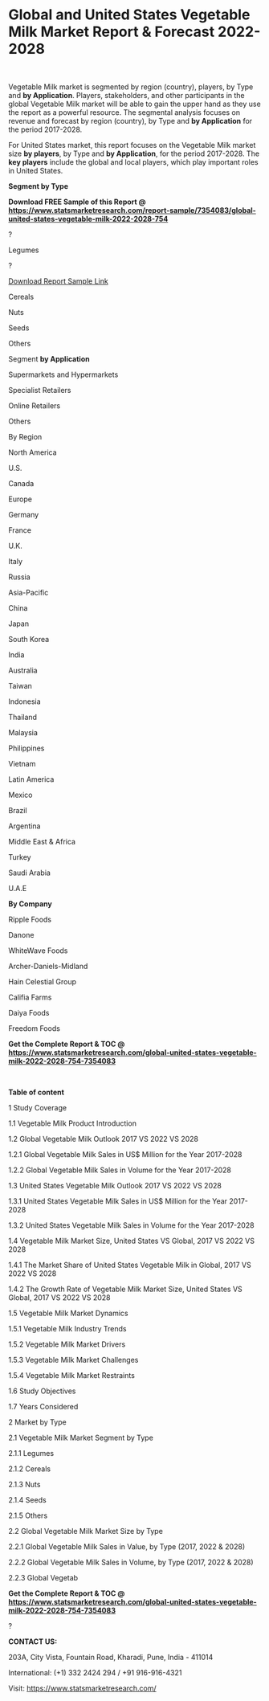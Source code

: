 <h1>Global and United States Vegetable Milk Market Report & Forecast 2022-2028</h1><br/><p>Vegetable Milk market is segmented by region (country), players, by Type and <strong>by Application</strong>. Players, stakeholders, and other participants in the global Vegetable Milk market will be able to gain the upper hand as they use the report as a powerful resource. The segmental analysis focuses on revenue and forecast by region (country), by Type and <strong>by Application</strong> for the period 2017-2028.</p>
 
 
 
 <p>For United States market, this report focuses on the Vegetable Milk market size <strong>by players</strong>, by Type and <strong>by Application</strong>, for the period 2017-2028. The <strong>key players</strong> include the global and local players, which play important roles in United States.</p>
 
 
 
 <p><strong>Segment by Type</strong></p>
 
 
 
 <div><b>Download FREE Sample of this Report @ <a href="https://www.statsmarketresearch.com/download-free-sample/7354083/global-united-states-vegetable-milk-2022-2028-754">https://www.statsmarketresearch.com/report-sample/7354083/global-united-states-vegetable-milk-2022-2028-754</a></b></div>
 
 
 
 <p>? </p>
 
 
 
 <p>Legumes</p>
 
 
 
 <p>? </p>
 
 
 
 <p><a href="https://www.statsmarketresearch.com/download-free-sample/7354083/global-united-states-vegetable-milk-2022-2028-754">Download Report Sample Link</a></p>
 
 
 
 <p>Cereals</p>
 
 
 
 <p>Nuts</p>
 
 
 
 <p>Seeds</p>
 
 
 
 <p>Others</p>
 
 
 
 <p>Segment <strong>by Application</strong></p>
 
 
 
 <p>Supermarkets and Hypermarkets</p>
 
 
 
 <p>Specialist Retailers</p>
 
 
 
 <p>Online Retailers</p>
 
 
 
 <p>Others</p>
 
 
 
 <p>By Region</p>
 
 
 
 <p>North America</p>
 
 
 
 <p>U.S.</p>
 
 
 
 <p>Canada</p>
 
 
 
 <p>Europe</p>
 
 
 
 <p>Germany</p>
 
 
 
 <p>France</p>
 
 
 
 <p>U.K.</p>
 
 
 
 <p>Italy</p>
 
 
 
 <p>Russia</p>
 
 
 
 <p>Asia-Pacific</p>
 
 
 
 <p>China</p>
 
 
 
 <p>Japan</p>
 
 
 
 <p>South Korea</p>
 
 
 
 <p>India</p>
 
 
 
 <p>Australia</p>
 
 
 
 <p>Taiwan</p>
 
 
 
 <p>Indonesia</p>
 
 
 
 <p>Thailand</p>
 
 
 
 <p>Malaysia</p>
 
 
 
 <p>Philippines</p>
 
 
 
 <p>Vietnam</p>
 
 
 
 <p>Latin America</p>
 
 
 
 <p>Mexico</p>
 
 
 
 <p>Brazil</p>
 
 
 
 <p>Argentina</p>
 
 
 
 <p>Middle East & Africa</p>
 
 
 
 <p>Turkey</p>
 
 
 
 <p>Saudi Arabia</p>
 
 
 
 <p>U.A.E</p>
 
 
 
 <p><strong>By Company</strong></p>
 
 
 
 <p>Ripple Foods</p>
 
 
 
 <p>Danone</p>
 
 
 
 <p>WhiteWave Foods</p>
 
 
 
 <p>Archer-Daniels-Midland</p>
 
 
 
 <p>Hain Celestial Group</p>
 
 
 
 <p>Califia Farms</p>
 
 
 
 <p>Daiya Foods</p>
 
 
 
 <p>Freedom Foods</p>
 
 
 
 <div><b>Get the Complete Report & TOC @ <a href="https://www.statsmarketresearch.com/global-united-states-vegetable-milk-2022-2028-754-7354083">https://www.statsmarketresearch.com/global-united-states-vegetable-milk-2022-2028-754-7354083</a></b></div>
 
 
 
 <p><br />
 
 <b>Table of content</b></p>
 
 
 
 <p>1 Study Coverage<br />
 
 1.1 Vegetable Milk Product Introduction<br />
 
 1.2 Global Vegetable Milk Outlook 2017 VS 2022 VS 2028<br />
 
 1.2.1 Global Vegetable Milk Sales in US$ Million for the Year 2017-2028<br />
 
 1.2.2 Global Vegetable Milk Sales in Volume for the Year 2017-2028<br />
 
 1.3 United States Vegetable Milk Outlook 2017 VS 2022 VS 2028<br />
 
 1.3.1 United States Vegetable Milk Sales in US$ Million for the Year 2017-2028<br />
 
 1.3.2 United States Vegetable Milk Sales in Volume for the Year 2017-2028<br />
 
 1.4 Vegetable Milk Market Size, United States VS Global, 2017 VS 2022 VS 2028<br />
 
 1.4.1 The Market Share of United States Vegetable Milk in Global, 2017 VS 2022 VS 2028<br />
 
 1.4.2 The Growth Rate of Vegetable Milk Market Size, United States VS Global, 2017 VS 2022 VS 2028<br />
 
 1.5 Vegetable Milk Market Dynamics<br />
 
 1.5.1 Vegetable Milk Industry Trends<br />
 
 1.5.2 Vegetable Milk Market Drivers<br />
 
 1.5.3 Vegetable Milk Market Challenges<br />
 
 1.5.4 Vegetable Milk Market Restraints<br />
 
 1.6 Study Objectives<br />
 
 1.7 Years Considered<br />
 
 2 Market by Type<br />
 
 2.1 Vegetable Milk Market Segment by Type<br />
 
 2.1.1 Legumes<br />
 
 2.1.2 Cereals<br />
 
 2.1.3 Nuts<br />
 
 2.1.4 Seeds<br />
 
 2.1.5 Others<br />
 
 2.2 Global Vegetable Milk Market Size by Type<br />
 
 2.2.1 Global Vegetable Milk Sales in Value, by Type (2017, 2022 & 2028)<br />
 
 2.2.2 Global Vegetable Milk Sales in Volume, by Type (2017, 2022 & 2028)<br />
 
 2.2.3 Global Vegetab</p>
 
 
 
 <div><b>Get the Complete Report & TOC @ <a href="https://www.statsmarketresearch.com/global-united-states-vegetable-milk-2022-2028-754-7354083">https://www.statsmarketresearch.com/global-united-states-vegetable-milk-2022-2028-754-7354083</a></b></div>
 
 
 
 <p>? </p>
 
 
 
 <p><b>CONTACT US:</b><br />
 
 203A, City Vista, Fountain Road, Kharadi, Pune, India - 411014<br />
 
 International: (+1) 332 2424 294 / +91 916-916-4321<br />
 
 Visit: <a href="https://www.statsmarketresearch.com/">https://www.statsmarketresearch.com/</a></p>